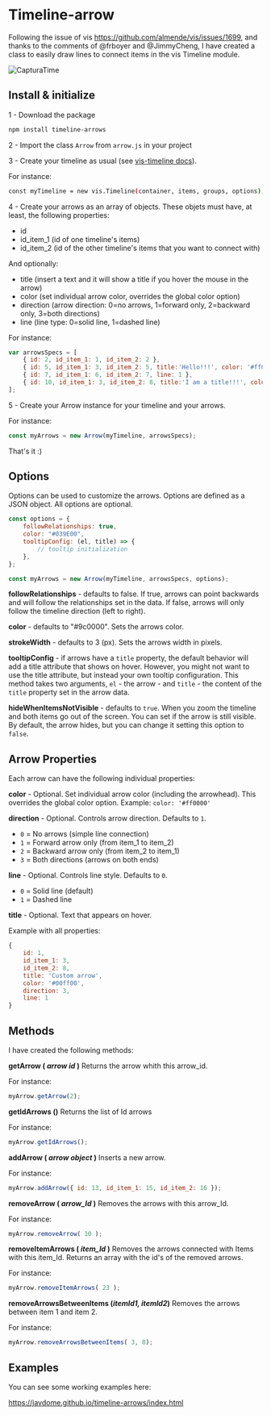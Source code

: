 # Timeline-arrow

Following the issue of vis https://github.com/almende/vis/issues/1699, and thanks to the comments of @frboyer and @JimmyCheng, I have created a class to easily draw lines to connect items in the vis Timeline module.

![CapturaTime](https://github.com/user-attachments/assets/a8b85ee1-d147-407e-8132-d749804362f3)


## Install & initialize

1 - Download the package

```bash
npm install timeline-arrows
```

2 - Import the class `Arrow` from `arrow.js` in your project


3 - Create your timeline as usual (see [vis-timeline docs](https://visjs.github.io/vis-timeline/docs/timeline/)).

For instance:

```bash
const myTimeline = new vis.Timeline(container, items, groups, options);
```


4 - Create your arrows as an array of objects. These objets must have, at least, the following properties:
* id
* id_item_1 (id of one timeline's items)
* id_item_2 (id of the other timeline's items that you want to connect with)

And optionally:
* title (insert a text and it will show a title if you hover the mouse in the arrow)
* color (set individual arrow color, overrides the global color option)
* direction (arrow direction: 0=no arrows, 1=forward only, 2=backward only, 3=both directions)
* line (line type: 0=solid line, 1=dashed line)

For instance:

```javascript
var arrowsSpecs = [
    { id: 2, id_item_1: 1, id_item_2: 2 },
    { id: 5, id_item_1: 3, id_item_2: 5, title:'Hello!!!', color: '#ff0000', direction: 1 },
    { id: 7, id_item_1: 6, id_item_2: 7, line: 1 },
    { id: 10, id_item_1: 3, id_item_2: 8, title:'I am a title!!!', color: '#00ff00', direction: 3, line: 1 }
];
```

5 - Create your Arrow instance for your timeline and your arrows.

For instance:

```javascript
const myArrows = new Arrow(myTimeline, arrowsSpecs);
```

That's it :)


## Options

Options can be used to customize the arrows. Options are defined as a JSON object. All options are optional.

```javascript
const options = {
    followRelationships: true,
    color: "#039E00",
    tooltipConfig: (el, title) => {
        // tooltip initialization
    },
};

const myArrows = new Arrow(myTimeline, arrowsSpecs, options);
```

**followRelationships** - defaults to false.
If true, arrows can point backwards and will follow the relationships set in the data. If false, arrows will only follow the timeline direction (left to right).

**color** - defaults to "#9c0000".
Sets the arrows color.

**strokeWidth** - defaults to 3 (px).
Sets the arrows width in pixels.

**tooltipConfig** - if arrows have a `title` property, the default behavior will add a title attribute that shows on hover. However, you might not want to use the title attribute, but instead your own tooltip configuration.
This method takes two arguments, `el` - the arrow - and `title` - the content of the `title` property set in the arrow data.

**hideWhenItemsNotVisible** - defaults to `true`.
When you zoom the timeline and both items go out of the screen. You can set if the arrow is still visible. By default, the arrow hides, but you can change it setting this option to `false`.

## Arrow Properties

Each arrow can have the following individual properties:

**color** - Optional. Set individual arrow color (including the arrowhead). This overrides the global color option.
Example: `color: '#ff0000'`

**direction** - Optional. Controls arrow direction. Defaults to `1`.

* `0` = No arrows (simple line connection)
* `1` = Forward arrow only (from item_1 to item_2)
* `2` = Backward arrow only (from item_2 to item_1)
* `3` = Both directions (arrows on both ends)

**line** - Optional. Controls line style. Defaults to `0`.

* `0` = Solid line (default)
* `1` = Dashed line

**title** - Optional. Text that appears on hover.

Example with all properties:

```javascript
{ 
    id: 1, 
    id_item_1: 3, 
    id_item_2: 8, 
    title: 'Custom arrow', 
    color: '#00ff00', 
    direction: 3, 
    line: 1 
}
```

## Methods

I have created the following methods:

**getArrow ( *arrow id* )**  Returns the arrow whith this arrow_id.

For instance:

```javascript
myArrow.getArrow(2);
```

**getIdArrows ()** Returns the list of Id arrows

For instance:

```javascript
myArrow.getIdArrows();
```

**addArrow ( *arrow object* )**  Inserts a new arrow.

For instance:

```javascript
myArrow.addArrow({ id: 13, id_item_1: 15, id_item_2: 16 });
```

**removeArrow ( *arrow_Id* )**   Removes the arrows with this arrow_Id.

For instance:

```javascript
myArrow.removeArrow( 10 );
```

**removeItemArrows ( *item_Id* )**   Removes the arrows connected with Items with this item_Id. Returns an array with the id's of the removed arrows.

For instance:

```javascript
myArrow.removeItemArrows( 23 );
```

**removeArrowsBetweenItems (*itemId1, itemId2*)**  Removes the arrows between item 1 and item 2.

For instance:

```javascript
myArrow.removeArrowsBetweenItems( 3, 8);
```

## Examples

You can see some working examples here:

https://javdome.github.io/timeline-arrows/index.html
